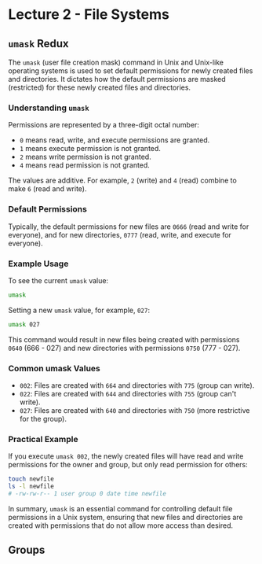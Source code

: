 # Lecture 2 - File Systems

## `umask` Redux

The `umask` (user file creation mask) command in Unix and Unix-like operating systems is used to set default permissions for newly created files and directories. It dictates how the default permissions are masked (restricted) for these newly created files and directories.

### Understanding `umask`

Permissions are represented by a three-digit octal number:

- `0` means read, write, and execute permissions are granted.
- `1` means execute permission is not granted.
- `2` means write permission is not granted.
- `4` means read permission is not granted.

The values are additive. For example, `2` (write) and `4` (read) combine to make `6` (read and write).

### Default Permissions

Typically, the default permissions for new files are `0666` (read and write for everyone), and for new directories, `0777` (read, write, and execute for everyone).

### Example Usage

To see the current `umask` value:

```sh
umask
```

Setting a new `umask` value, for example, `027`:

```sh
umask 027
```

This command would result in new files being created with permissions `0640` (666 - 027) and new directories with permissions `0750` (777 - 027).

### Common umask Values

- `002`: Files are created with `664` and directories with `775` (group can write).
- `022`: Files are created with `644` and directories with `755` (group can't write).
- `027`: Files are created with `640` and directories with `750` (more restrictive for the group).

### Practical Example

If you execute `umask 002`, the newly created files will have read and write permissions for the owner and group, but only read permission for others:

```sh
touch newfile
ls -l newfile
# -rw-rw-r-- 1 user group 0 date time newfile
```

In summary, `umask` is an essential command for controlling default file permissions in a Unix system, ensuring that new files and directories are created with permissions that do not allow more access than desired.

## Groups
